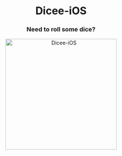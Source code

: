 <div align='center'>
<h1>Dicee-iOS</h1>
<h3 align="center">Need to roll some dice?</h3>
<img width="300" src="screenshots/dicee.gif" alt="Dicee-iOS"/>
</div>
